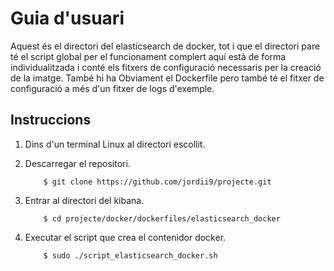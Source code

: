 # Guia d'usuari

Aquest és el directori del elasticsearch de docker, tot i que el directori pare té el script global per el funcionament complert aquí està de forma individualitzada i conté els fitxers de configuració necessaris per la creació de la imatge. 
També hi ha Obviament el Dockerfile pero també té el fitxer de configuració a més d'un fitxer de logs d'exemple.

## Instruccions

1. Dins d'un terminal Linux al directori escollit.

2. Descarregar el repositori.

	```
		$ git clone https://github.com/jordii9/projecte.git
	```
	
3.  Entrar al directori del kibana.

	```
		$ cd projecte/docker/dockerfiles/elasticsearch_docker
	```
4. Executar el script que crea el contenidor docker. 
	```
		$ sudo ./script_elasticsearch_docker.sh
	```
